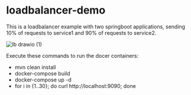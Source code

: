# loadbalancer-demo

This is a loadbalancer example with two springboot applications, sending 10% of requests to service1 and 90% of requests to service2. 

![lb drawio (1)](https://user-images.githubusercontent.com/109630016/211205321-b35ed2b3-a9da-435b-a60d-a355d09fc501.png)

Execute these commands to run the docer containers:

- mvn clean install
- docker-compose build
- docker-compose up -d
- for i in {1..30}; do curl http://localhost:9090; done
